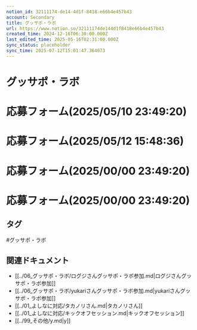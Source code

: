```yaml
---
notion_id: 32111174-de14-4d1f-8418-e66b4e457b43
account: Secondary
title: グッサポ・ラボ
url: https://www.notion.so/32111174de144d1f8418e66b4e457b43
created_time: 2024-12-16T06:30:00.000Z
last_edited_time: 2025-05-16T02:31:00.000Z
sync_status: placeholder
sync_time: 2025-07-12T15:01:47.364073
---
```

# グッサポ・ラボ

  # 応募フォーム(2025/05/10 23:49:20)
  
  # 応募フォーム(2025/05/12 15:48:36)
  
  # 応募フォーム(2025/00/00 23:49:20)
  # 応募フォーム(2025/00/00 23:49:20)

## タグ

#グッサポ・ラボ 

## 関連ドキュメント

- [[../06_グッサポ・ラボ/ログジさんグッサポ・ラボ参加.md|ログジさんグッサポ・ラボ参加]]
- [[../06_グッサポ・ラボ/yukariさんグッサポ・ラボ参加.md|yukariさんグッサポ・ラボ参加]]
- [[../01_よしなに対応/タカノリさん.md|タカノリさん]]
- [[../01_よしなに対応/キックオフセッション.md|キックオフセッション]]
- [[../99_その他/y.md|y]]
